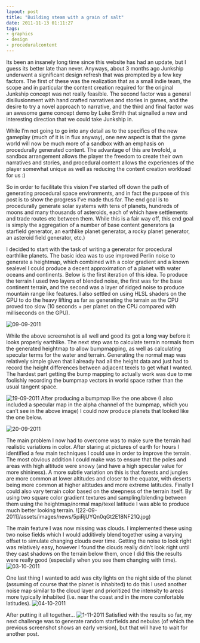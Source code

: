 ```yaml
---
layout: post
title: "Building steam with a grain of salt"
date: 2011-11-13 01:11:27
tags:
- graphics
- design
- proceduralcontent
---
```


Its been an insanely long time since this website has had an update, but I guess its better late than never. Anyways, about 3 months ago Junkship underwent a significant design refresh that was prompted by a few key factors. The first of these was the realization that as a small indie team, the scope and in particular the content creation required for the original Junkship concept was not really feasible. The second factor was a general disillusionment with hand crafted narratives and stories in games, and the desire to try a novel approach to narrative, and the third and final factor was an awesome game concept demo by Luke Smith that signalled a new and interesting direction that we could take Junkship in.

While I’m not going to go into any detail as to the specifics of the new gameplay (much of it is in flux anyway), one new aspect is that the game world will now be much more of a sandbox with an emphasis on procedurally generated content. The advantage of this are twofold, a sandbox arrangement allows the player the freedom to create their own narratives and stories, and procedural content allows the experiences of the player somewhat unique as well as reducing the content creation workload for us :)

So in order to facilitate this vision I’ve started off down the path of generating procedural space environments, and in fact the purpose of this post is to show the progress I’ve made thus far. The end goal is to procedurally generate solar systems with tens of planets, hundreds of moons and many thousands of asteroids, each of which have settlements and trade routes etc between them. While this is a fair way off, this end goal is simply the aggregation of a number of base content generators (a starfield generator, an earthlike planet generator, a rocky planet generator, an asteroid field generator, etc.)

I decided to start with the task of writing a generator for procedural earthlike planets. The basic idea was to use improved Perlin noise to generate a heightmap, which combined with a color gradient and a known sealevel I could produce a decent approximation of a planet with water oceans and continents. Below is the first iteration of this idea. To produce the terrain I used two layers of blended noise, the first was for the base continent terrain, and the second was a layer of ridged noise to produce mountain range like features. I also settled on using HLSL shaders on the GPU to do the heavy lifting as far as generating the terrain as the CPU proved too slow (10 seconds + per planet on the CPU compared with milliseconds on the GPU).

![09-09-2011](/assets/images/news/Rj51m4d_Y0mokbpCn_DrsQ.jpg) 

While the above screenshot is all well and good its got a long way before it looks properly earthlike. The next step was to calculate terrain normals from the generated heightmap to allow bumpmapping, as well as calculating specular terms for the water and terrain. Generating the normal map was relatively simple given that I already had all the height data and just had to record the height differences between adjacent texels to get what I wanted. The hardest part getting the bump mapping to actually work was due to me foolishly recording the bumpmap vectors in world space rather than the usual tangent space.

![19-09-2011](/assets/images/news/o9KjlmettkCi-bCjl_Kulw.jpg) 
   After producing a bumpmap like the one above (I also included a specular map in the alpha channel of the bumpmap, which you can’t see in the above image) I could now produce planets that looked like the one below.     

![20-09-2011](/assets/images/news/6jm0qQjrAki2vyg9GDwzvA.jpg) 

The main problem I now had to overcome was to make sure the terrain had realistic variations in color. After staring at pictures of earth for hours I identified a few main techniques I could use in order to improve the terrain. The most obvious addition I could make was to ensure that the poles and areas with high altitude were snowy (and have a high specular value for more shininess). A more subtle variation on this is that forests and jungles are more common at lower altitudes and closer to the equator, with deserts being more common at higher altitudes and more extreme latitudes. Finally I could also vary terrain color based on the steepness of the terrain itself. By using two square color gradient textures and sampling/blending between them using the heightmap/normal map/texel latitude I was able to produce much better looking terrain.
   ![22-09-2011]/assets/images/news/5piRjUYQn0qGt2E18NF21Q.jpg)       

The main feature I was now missing was clouds. I implemented these using two noise fields which I would additively blend together using a varying offset to simulate changing clouds over time. Getting the noise to look right was relatively easy, however I found the clouds really didn’t look right until they cast shadows on the terrain below them, once I did this the results were really good (especially when you see them changing with time).
   ![03-10-2011](/assets/images/news/HxdbxEgQ8kiHpSp32PRsKQ.jpg)     

One last thing I wanted to add was city lights on the night side of the planet (assuming of course that the planet is inhabited) to do this I used another noise map similar to the cloud layer and prioritized the intensity to areas more typically inhabited (i.e. near the coast and in the more comfortable latitudes).
   ![04-10-2011](/assets/images/news/KloZ6-JfWEGg4C3LlGSn2g.jpg)     

After putting it all together…
   ![1-11-2011](/assets/images/news/ssOIe3LsC06UOdTcrzeJ3Q.jpg)    Satisfied with the results so far, my next challenge was to generate random starfields and nebulas (of which the previous screenshot shows an early version), but that will have to wait for another post.   
